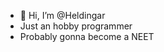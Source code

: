 - 👋 Hi, I’m @Heldingar
- Just an hobby programmer
- Probably gonna become a NEET
<!---
Heldingar/Heldingar is a ✨ special ✨ repository because its `README.md` (this file) appears on your GitHub profile.
You can click the Preview link to take a look at your changes.
--->
